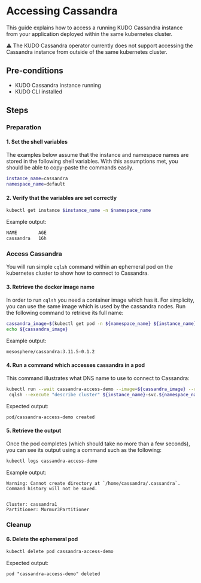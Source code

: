 # Accessing Cassandra

This guide explains how to access a running KUDO Cassandra instance from your application
deployed within the same kubernetes cluster.

:warning: The KUDO Cassandra operator currently does not support accessing the Cassandra instance
from outside of the same kubernetes cluster.

## Pre-conditions

- KUDO Cassandra instance running
- KUDO CLI installed

## Steps

### Preparation

#### 1. Set the shell variables

The examples below assume that the instance and namespace names are stored in
the following shell variables. With this assumptions met, you should be able to
copy-paste the commands easily.

```bash
instance_name=cassandra
namespace_name=default
```

#### 2. Verify that the variables are set correctly

```bash
kubectl get instance $instance_name -n $namespace_name
```

Example output:

```bash
NAME        AGE
cassandra   16h
```

### Access Cassandra

You will run simple `cqlsh` command within an ephemeral pod on the kubernetes cluster to
show how to connect to Cassandra.

#### 3. Retrieve the docker image name

In order to run `cqlsh` you need a container image which has it.
For simplicity, you can use the same image which is used by the cassandra nodes.
Run the following command to retrieve its full name:


```bash
cassandra_image=$(kubectl get pod -n ${namespace_name} ${instance_name}-node-0 --template '{{ (index .spec.containers 0).image }}{{"\n"}}')
echo ${cassandra_image}
```

Example output:

```
mesosphere/cassandra:3.11.5-0.1.2
```

#### 4. Run a command which accesses cassandra in a pod

This command illustrates what DNS name to use to connect to Cassandra:

```bash
kubectl run --wait cassandra-access-demo --image=${cassandra_image} --restart=Never -- \
 cqlsh --execute "describe cluster" ${instance_name}-svc.${namespace_name}.svc.cluster.local
```

Expected output:

```
pod/cassandra-access-demo created
```

#### 5. Retrieve the output

Once the pod completes (which should take no more than a few seconds), you can see its output using a command such as the following:

```bash
kubectl logs cassandra-access-demo
```

Example output:
```
Warning: Cannot create directory at `/home/cassandra/.cassandra`. Command history will not be saved.


Cluster: cassandra1
Partitioner: Murmur3Partitioner
```


### Cleanup

#### 6. Delete the ephemeral pod

```bash
kubectl delete pod cassandra-access-demo
```

Expected output:
```
pod "cassandra-access-demo" deleted
```
